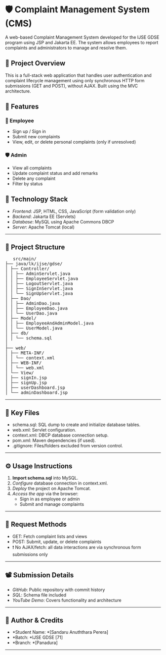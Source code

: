 # 🛡 Complaint Management System (CMS)

A web-based Complaint Management System developed for the IJSE GDSE program using JSP and Jakarta EE. The system allows employees to report complaints and administrators to manage and resolve them.

## 📌 Project Overview

This is a full-stack web application that handles user authentication and complaint lifecycle management using only synchronous HTTP form submissions (GET and POST), without AJAX. Built using the MVC architecture.

## 🚀 Features

### 👤 Employee
- Sign up / Sign in
- Submit new complaints
- View, edit, or delete personal complaints (only if unresolved)

### 🛡 Admin
- View all complaints
- Update complaint status and add remarks
- Delete any complaint
- Filter by status

## 🧰 Technology Stack

- *Frontend*: JSP, HTML, CSS, JavaScript (form validation only)
- *Backend*: Jakarta EE (Servlets)
- *Database*: MySQL using Apache Commons DBCP
- *Server*: Apache Tomcat (local)

---

## 🧱 Project Structure

<pre>
   src/main/
├── java/lk/ijse/gdse/
│ ├── Controller/
│ │ ├── AdminServlet.java
│ │ ├── EmployeeServlet.java
│ │ ├── LogoutServlet.java
│ │ ├── SignInServlet.java
│ │ └── SignUpServlet.java
│ ├── Dao/
│ │ ├── AdminDao.java
│ │ ├── EmployeeDao.java
│ │ └── UserDao.java
│ ├── Model/
│ │ ├── EmployeeAndAdminModel.java
│ │ └── UserModel.java
│ ├── db/
│ │ └── schema.sql
│
├── web/
│ ├── META-INF/
│ │ └── context.xml
│ ├── WEB-INF/
│ │ └── web.xml
│ └── View/
│ ├── signIn.jsp
│ ├── signUp.jsp
│ ├── userDashboard.jsp
│ └── adminDashboard.jsp
</pre>



---

## 📂 Key Files

- schema.sql: SQL dump to create and initialize database tables.
- web.xml: Servlet configuration.
- context.xml: DBCP database connection setup.
- pom.xml: Maven dependencies (if used).
- .gitignore: Files/folders excluded from version control.

---

## ⚙ Usage Instructions

1. **Import schema.sql** into MySQL.
2. *Configure* database connection in context.xml.
3. *Deploy* the project on Apache Tomcat.
4. *Access the app* via the browser:
   - Sign in as employee or admin
   - Submit and manage complaints

---

## 🔄 Request Methods

- GET: Fetch complaint lists and views
- POST: Submit, update, or delete complaints
- ❗ No AJAX/fetch: all data interactions are via synchronous form submissions only

---

## 📽 Submission Details

- *GitHub*: Public repository with commit history
- *SQL*: Schema file included
- *YouTube Demo*: Covers functionality and architecture

---

## 🧾 Author & Credits

- *Student Name: *[Sandaru Anuththara Perera]
- *Batch: *IJSE GDSE [71]
- *Branch: *[Panadura]

---
